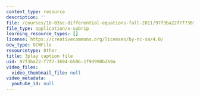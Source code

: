 ```yaml
---
content_type: resource
description: ''
file: /courses/18-03sc-differential-equations-fall-2011/97f3ba22f7f7369465061f9d998b269a_2SuTN8rpe4I.srt
file_type: application/x-subrip
learning_resource_types: []
license: https://creativecommons.org/licenses/by-nc-sa/4.0/
ocw_type: OCWFile
resourcetype: Other
title: 3play caption file
uid: 97f3ba22-f7f7-3694-6506-1f9d998b269a
video_files:
  video_thumbnail_file: null
video_metadata:
  youtube_id: null
---
```

